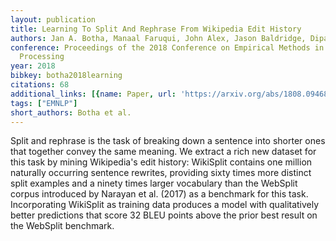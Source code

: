 ```yaml
---
layout: publication
title: Learning To Split And Rephrase From Wikipedia Edit History
authors: Jan A. Botha, Manaal Faruqui, John Alex, Jason Baldridge, Dipanjan Das
conference: Proceedings of the 2018 Conference on Empirical Methods in Natural Language
  Processing
year: 2018
bibkey: botha2018learning
citations: 68
additional_links: [{name: Paper, url: 'https://arxiv.org/abs/1808.09468'}]
tags: ["EMNLP"]
short_authors: Botha et al.
---
```

Split and rephrase is the task of breaking down a sentence into shorter ones
that together convey the same meaning. We extract a rich new dataset for this
task by mining Wikipedia's edit history: WikiSplit contains one million
naturally occurring sentence rewrites, providing sixty times more distinct
split examples and a ninety times larger vocabulary than the WebSplit corpus
introduced by Narayan et al. (2017) as a benchmark for this task. Incorporating
WikiSplit as training data produces a model with qualitatively better
predictions that score 32 BLEU points above the prior best result on the
WebSplit benchmark.